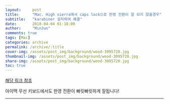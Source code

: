 ```yaml
---
layout:     post
title:      "Mac. High sierra에서 caps lock으로 한영 전환이 잘 되지 않을경우"
subtitle:   "karabiner 설치하여 해결"
date:       2018-04-04 01:18:00
author:     "MinJun"
comments: true 
tags: [Mac]
categories: archive
permalink: /archive/:title
cover-img: /assets/post_img/background/wood-3095720.jpg
thumbnail-img: /assets/post_img/background/wood-3095720.jpg
share-img: /assets/post_img/background/wood-3095720.jpg
toc: true
---
```


[해당 링크 참조](https://blog.roto.codes/fix_capslock_delay/)

아이맥 무선 키보드에서도 한영 전환이 빠릿빠릿하게 잘됩니다!

---

